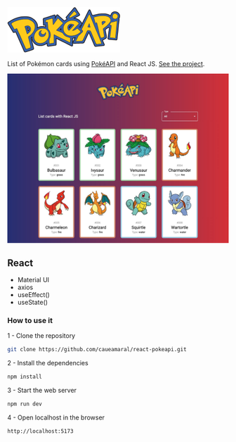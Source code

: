 <img src="https://raw.githubusercontent.com/PokeAPI/media/master/logo/pokeapi_256.png" alt="PokéAPI">

List of Pokémon cards using [PokéAPI](https://pokeapi.co) and React JS. [See the project](https://caueamaral.github.io/react-pokeapi).

<img src="src/images/react-pokeapi.jpg" alt="PokéAPI">

## React

- Material UI
- axios
- useEffect()
- useState()

### How to use it

1 - Clone the repository

```sh
git clone https://github.com/caueamaral/react-pokeapi.git
```

2 - Install the dependencies

```sh
npm install
```

3 - Start the web server

```sh
npm run dev
```

4 - Open localhost in the browser

```sh
http://localhost:5173
```
